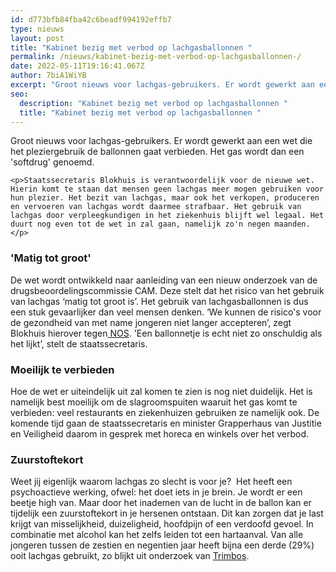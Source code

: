 ```yaml
---
id: d773bfb84fba42c6beadf994192effb7
type: nieuws
layout: post
title: "Kabinet bezig met verbod op lachgasballonnen "
permalink: /nieuws/kabinet-bezig-met-verbod-op-lachgasballonnen-/
date: 2022-05-11T19:16:41.067Z
author: 7biA1WiYB
excerpt: "Groot nieuws voor lachgas-gebruikers. Er wordt gewerkt aan een wet die het pleziergebruik de ballonnen gaat verbieden. Het gas wordt dan een 'softdrug' genoemd.   "
seo:
  description: "Kabinet bezig met verbod op lachgasballonnen "
  title: "Kabinet bezig met verbod op lachgasballonnen "
---
```

Groot nieuws voor lachgas-gebruikers. Er wordt gewerkt aan een wet die het pleziergebruik de ballonnen gaat verbieden. Het gas wordt dan een 'softdrug' genoemd.   

    <p>Staatssecretaris Blokhuis is verantwoordelijk voor de nieuwe wet. Hierin komt te staan dat mensen geen lachgas meer mogen gebruiken voor hun plezier. Het bezit van lachgas, maar ook het verkopen, produceren en vervoeren van lachgas wordt daarmee strafbaar. Het gebruik van lachgas door verpleegkundigen in het ziekenhuis blijft wel legaal. Het duurt nog even tot de wet in zal gaan, namelijk zo'n negen maanden.</p>
<h3>'Matig tot groot'</h3>
<p>De wet wordt ontwikkeld naar aanleiding van een nieuw onderzoek van de drugsbeoordelingscommissie CAM. Deze stelt dat het risico van het gebruik van lachgas ‘matig tot groot is’. Het gebruik van lachgasballonnen is dus een stuk gevaarlijker dan veel mensen denken. ‘We kunnen de risico's voor de gezondheid van met name jongeren niet langer accepteren’, zegt Blokhuis hierover tegen<a href="https://nos.nl/artikel/2313983-kabinet-wil-verbod-op-lachgas-voor-recreatief-gebruik.html" target="_blank"> NOS</a>. 'Een ballonnetje is echt niet zo onschuldig als het lijkt’, stelt de staatssecretaris.</p>
<h3>Moeilijk te verbieden</h3>
<p>Hoe de wet er uiteindelijk uit zal komen te zien is nog niet duidelijk. Het is namelijk best moeilijk om de slagroomspuiten waaruit het gas komt te verbieden: veel restaurants en ziekenhuizen gebruiken ze namelijk ook. De komende tijd gaan de staatssecretaris en minister Grapperhaus van Justitie en Veiligheid daarom in gesprek met horeca en winkels over het verbod. </p>
<h3>Zuurstoftekort</h3>
<p>Weet jij eigenlijk waarom lachgas zo slecht is voor je?  Het heeft een psychoactieve werking, ofwel: het doet iets in je brein. Je wordt er een beetje high van. Maar door het inademen van de lucht in de ballon kan er tijdelijk een zuurstoftekort in je hersenen ontstaan. Dit kan zorgen dat je last krijgt van misselijkheid, duizeligheid, hoofdpijn of een verdoofd gevoel. In combinatie met alcohol kan het zelfs leiden tot een hartaanval. Van alle jongeren tussen de zestien en negentien jaar heeft bijna een derde (29%) ooit lachgas gebruikt, zo blijkt uit onderzoek van <a href="https://www.trimbos.nl/actueel/nieuws/bericht/alcohol-en-tabakgebruik-stabiel-lachgas-en-e-sigaret-vaker-gebruikt" target="_blank">Trimbos</a>.</p>  
